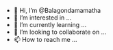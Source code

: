 - 👋 Hi, I’m @Balagondamamatha
- 👀 I’m interested in ...
- 🌱 I’m currently learning ...
- 💞️ I’m looking to collaborate on ...
- 📫 How to reach me ...

<!---
Balagondamamatha/Balagondamamatha is a ✨ special ✨ repository because its `README.md` (this file) appears on your GitHub profile.
You can click the Preview link to take a look at your changes.
--->

